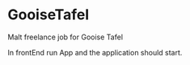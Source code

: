 # GooiseTafel

Malt freelance job for Gooise Tafel

In frontEnd run App and the application should start.
